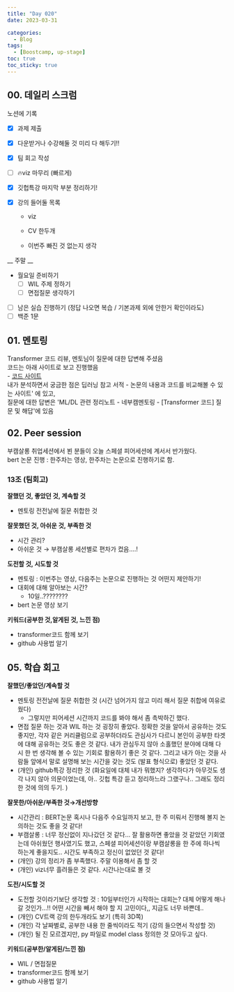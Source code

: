 ```yaml
---
title: "Day 020"
date: 2023-03-31

categories:
  - Blog
tags:
  - [Boostcamp, up-stage]
toc: true
toc_sticky: true
---
```


## 00. 데일리 스크럼
노션에 기록
-   [x] 과제 제출  
-   [x] 다운받거나 수강해둘 것 미리 다 해두기!!  
    
-   [x] 팀 회고 작성  
    
-   [ ] 🔥viz 마무리 (빠르게)  
    
-   [x] 깃헙특강 마지막 부분 정리하기!   
    
-   [x] 강의 들어둘 목록   
    
    - viz  
    
    - CV 한두개  
    
    - 이번주 빠진 것 없는지 생각  
    

__ 주말 __  

-   월요일 준비하기  
    -   [ ] WIL 주제 정하기  
    -   [ ] 면접질문 생각하기  
-   [ ] 남은 실습 진행하기 (정답 나오면 복습 / 기본과제 외에 안한거 확인이라도)  
-   [ ] 백준 1문  

## 01. 멘토링  

Transformer 코드 리뷰, 멘토님이 질문에 대한 답변해 주셨음  
코드는 아래 사이트로 보고 진행했음  
    - [코드 사이트](https://nn.labml.ai/transformers/mha.html)  
내가 분석하면서 궁금한 점은 딥러닝 참고 서적 - 논문의 내용과 코드를 비교해볼 수 있는 사이트' 에 있고,  
질문에 대한 답변은 'ML/DL 관련 정리노트 - 네부캠멘토링 - [Transformer 코드] 질문 및 해답'에 있음  

## 02. Peer session  
부캠살롱 취업세션에서 뵌 분들이 오늘 스페셜 피어세션에 계서서 반가웠다.  
bert 논문 진행 : 한주차는 영상, 한주차는 논문으로 진행하기로 함.  

  
  ### 13조 (팀회고)

**잘했던 것, 좋았던 것, 계속할 것**  

-   멘토링 전전날에 질문 취합한 것  

**잘못했던 것, 아쉬운 것, 부족한 것**  

-   시간 관리?  
-   아쉬운 것 → 부캠살롱 세션별로 편차가 컸음….!  

**도전할 것, 시도할 것**  

-   멘토링 : 이번주는 영상, 다음주는 논문으로 진행하는 것 어떤지 제안하기!  
-   대회에 대해 알아보는 시간?  
    -   10일..????????  
-   bert 논문 영상 보기  

**키워드(공부한 것,알게된 것, 느낀 점)**  

-   transformer코드 함께 보기  
-   github 사용법 알기  




## 05. 학습 회고


**잘했던/좋았던/계속할 것**  

-   멘토링 전전날에 질문 취합한 것 (시간 넘어가지 않고 미리 해서 질문 취합에 여유로웠다)  
    -   그렇지만 피어세션 시간까지 코드를 봐야 해서 좀 촉박하긴 했다.  
-   면접 질문 하는 것과 WIL 하는 것 굉장히 좋았다. 정확한 것을 알아서 공유하는 것도 좋지만, 각자 같은 커리큘럼으로 공부하더라도 관심사가 다르니 본인이 공부한 타겟에 대해 공유하는 것도 좋은 것 같다. 내가 관심두지 않아 소홀했던 분야에 대해 다시 한 번 생각해 볼 수 있는 기회로 활용하기 좋은 것 같다. 그리고 내가 아는 것을 사람들 앞에서 말로 설명해 보는 시간을 갖는 것도 (발표 형식으로) 좋았던 것 같다.  
-   (개인) github특강 정리한 것 (화요일에 대체 내가 뭐했지? 생각하다가 아무것도 생각 나지 않아 의문이었는데, 아.. 깃헙 특강 듣고 정리하느라 그랬구나.. 그래도 정리한 것에 의의 두기. )  

**잘못한/아쉬운/부족한 것→개선방향**  

-   시간관리 : BERT논문 혹시나 다음주 수요일까지 보고, 한 주 미뤄서 진행해 볼지 논의하는 것도 좋을 것 같다!  
-   부캠살롱 : 너무 정신없이 지나갔던 것 같다… 잘 활용하면 좋았을 것 같았던 기회였는데 아쉬웠던 행사였기도 했고, 스페셜 피어세션이랑 부캠살롱을 한 주에 하나씩 하는게 좋을지도.. 시간도 부족하고 정신이 없었던 것 같다!  
-   (개인) 강의 정리가 좀 부족했다. 주말 이용해서 좀 할 것  
-   (개인) viz너무 흘려들은 것 같다. 시간나는대로 볼 것  

**도전/시도할 것**  

-   도전할 것이라기보단 생각할 것 : 10일부터인가 시작하는 대회는? 대체 어떻게 해나갈 것인가…!! 어떤 시간을 빼서 해야 할 지 고민이다,, 지금도 너무 바쁜데..  
-   (개인) CV트랙 강의 한두개라도 보기 (특히 3D쪽)  
-   (개인) 각 날짜별로, 공부한 내용 한 줄씩이라도 적기 (강의 들으면서 작성할 것)  
-   (개인) 될 진 모르겠지만, py 파일로 model class 정의한 것 모아두고 싶다.  

**키워드(공부한/알게된/느낀 점)**  

-   WIL / 면접질문  
-   transformer코드 함께 보기  
-   github 사용법 알기  